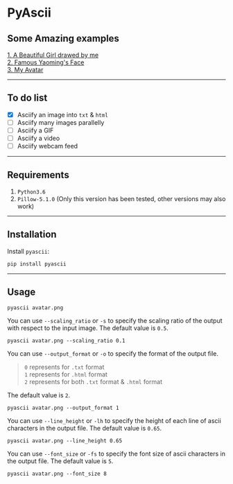 # PyAscii

## Some Amazing examples
[1. A Beautiful Girl drawed by me](http://zhoudaxia.eu/PyAscii/examples/test1.html)  
[2. Famous Yaoming's Face](http://zhoudaxia.eu/PyAscii/examples/yaoming.html)  
[3. My Avatar](http://zhoudaxia.eu/PyAscii/examples/avatar.html)

---
## To do list
- [x] Asciify an image into `txt` & `html`
- [ ] Asciify many images parallelly
- [ ] Asciify a GIF
- [ ] Asciify a video
- [ ] Asciify webcam feed

---
## Requirements
1. `Python3.6`
2. `Pillow-5.1.0` (Only this version has been tested, other versions may also work)

---
## Installation
Install `pyascii`:

```bash
pip install pyascii
```

---

## Usage
```
pyascii avatar.png
```
You can use `--scaling_ratio` or `-s` to specify the scaling ratio of the output with respect to the input image. The default value is `0.5`.  
```
pyascii avatar.png --scaling_ratio 0.1
```

You can use `--output_format` or `-o` to specify the format of the output file.  
>`0` represents for `.txt` format  
`1` represents for `.html` format  
`2` represents for both `.txt` format & `.html` format

The default value is `2`.
```
pyascii avatar.png --output_format 1
```

You can use `--line_height` or `-lh` to specify the height of each line of ascii characters in the output file. The default value is `0.65`.
```
pyascii avatar.png --line_height 0.65
```

You can use `--font_size` or `-fs` to specify the font size of ascii characters in the output file. The default value is `5`.
```
pyascii avatar.png --font_size 8
```
